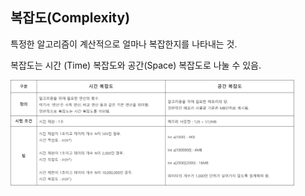 ## **복잡도**(Complexity)


특정한 알고리즘이 계산적으로 얼마나 복잡한지를 나타내는 것.

복잡도는 시간 (Time) 복잡도와 공간(Space) 복잡도로 나눌 수 있음.




<img width="90%" src="/images/1.1 복잡도.jpg"/>
